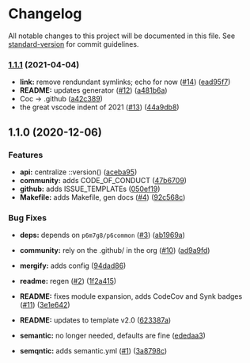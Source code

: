 # Changelog

All notable changes to this project will be documented in this file. See [standard-version](https://github.com/conventional-changelog/standard-version) for commit guidelines.

### [1.1.1](https://github.com/p6m7g8/p6svn/compare/v1.1.0...v1.1.1) (2021-04-04)


* **link:** remove rendundant symlinks; echo for now ([#14](https://github.com/p6m7g8/p6svn/issues/14)) ([ead95f7](https://github.com/p6m7g8/p6svn/commit/ead95f730e8ebaa89cb1de3e507e8d82f9f498cc))
* **README:** updates generator ([#12](https://github.com/p6m7g8/p6svn/issues/12)) ([a481b6a](https://github.com/p6m7g8/p6svn/commit/a481b6ac59266d34b73ef6e21d60ca7534ccb4f5))
* Coc -> .github ([a42c389](https://github.com/p6m7g8/p6svn/commit/a42c389963185d99dc57ce1e4e11301937a3f758))
* the great vscode indent of 2021 ([#13](https://github.com/p6m7g8/p6svn/issues/13)) ([44a9db8](https://github.com/p6m7g8/p6svn/commit/44a9db8b0852c648fbcbb3658ec424ae1c2509fe))

## 1.1.0 (2020-12-06)


### Features

* **api:** centralize ::version() ([aceba95](https://github.com/p6m7g8/p6svn/commit/aceba95b40e76a42b4ea3cde4bfa3c86fda14705))
* **community:** adds CODE_OF_CONDUCT ([47b6709](https://github.com/p6m7g8/p6svn/commit/47b6709bcca265c3afc4a0d9f1f3098790be8b78))
* **github:** adds ISSUE_TEMPLATEs ([050ef19](https://github.com/p6m7g8/p6svn/commit/050ef19056af04365ed079cc94e923b9edcf9d3e))
* **Makefile:** adds Makefile, gen docs ([#4](https://github.com/p6m7g8/p6svn/issues/4)) ([92c568c](https://github.com/p6m7g8/p6svn/commit/92c568c60cbd67aff34c8ad1fa8415528fbbab57))


### Bug Fixes

* **deps:** depends on `p6m7g8/p6common` ([#3](https://github.com/p6m7g8/p6svn/issues/3)) ([ab1969a](https://github.com/p6m7g8/p6svn/commit/ab1969a81188ffd39ce07efc38f30d596ef408d4))


* **community:** rely on the .github/ in the org ([#10](https://github.com/p6m7g8/p6svn/issues/10)) ([ad9a9fd](https://github.com/p6m7g8/p6svn/commit/ad9a9fdbb6490dff99b0f16a5a40cf2f976025a4))
* **mergify:** adds config ([94dad86](https://github.com/p6m7g8/p6svn/commit/94dad86572957857aacab0c731c623eeaaac3f12))
* **readme:** regen ([#2](https://github.com/p6m7g8/p6svn/issues/2)) ([1f2a415](https://github.com/p6m7g8/p6svn/commit/1f2a415698be93e30f3e721bf07c83d6c65a35eb))
* **README:** fixes module expansion, adds CodeCov and Synk badges ([#11](https://github.com/p6m7g8/p6svn/issues/11)) ([3e1e642](https://github.com/p6m7g8/p6svn/commit/3e1e642534874e386c84c36179a8cdf951397b77))
* **README:** updates to template v2.0 ([623387a](https://github.com/p6m7g8/p6svn/commit/623387a5d04f42b327ad74d08455a79d2d9a1bc6))
* **semantic:** no longer needed, defaults are fine ([ededaa3](https://github.com/p6m7g8/p6svn/commit/ededaa33b151f605ae7184925ed47878b4df973c))
* **semqntic:** adds semantic.yml ([#1](https://github.com/p6m7g8/p6svn/issues/1)) ([3a8798c](https://github.com/p6m7g8/p6svn/commit/3a8798cedb8330dcdcdbfb4713d80837e91c99ff))
